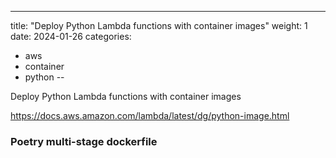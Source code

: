 ---
title: "Deploy Python Lambda functions with container images"
weight: 1
date: 2024-01-26
categories:
- aws
- container
- python
--

Deploy Python Lambda functions with container images

https://docs.aws.amazon.com/lambda/latest/dg/python-image.html

### Poetry multi-stage dockerfile

```

```